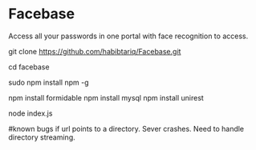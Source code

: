 # Facebase

Access all your passwords in one portal with face recognition to access.


git clone https://github.com/habibtariq/Facebase.git

cd facebase

sudo npm install npm -g

npm install formidable
npm install mysql
npm install unirest

node index.js




#known bugs
if url points to a directory. Sever crashes. Need to handle directory streaming.